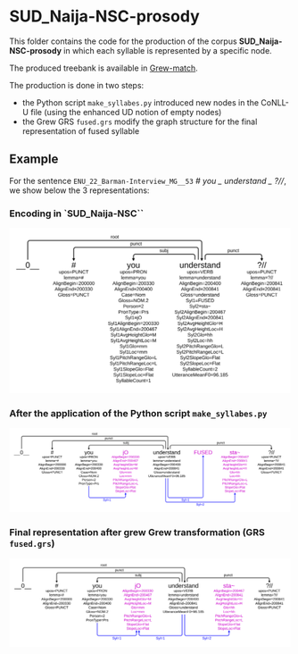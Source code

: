 # SUD_Naija-NSC-prosody

This folder contains the code for the production of the corpus **SUD_Naija-NSC-prosody** in which each syllable is represented by a specific node.

The produced treebank is available in [Grew-match](https://naija.grew.fr/?corpus=SUD_Naija-NSC-prosody).

The production is done in two steps:
 - the Python script `make_syllabes.py` introduced new nodes in the CoNLL-U file (using the enhanced UD notion of empty nodes)
 - the Grew GRS `fused.grs` modify the graph structure for the final representation of fused syllable

## Example

For the sentence `ENU_22_Barman-Interview_MG__53` *# you _ understand _ ?//*, we show below the 3 representations:


### Encoding in `SUD_Naija-NSC``

![initial](example/sud.svg)

### After the application of the Python script `make_syllabes.py`

![syllable](example/sud_syllable.svg)

### Final representation after grew Grew transformation (GRS `fused.grs`)

![fused](example/sud_fused.svg)
